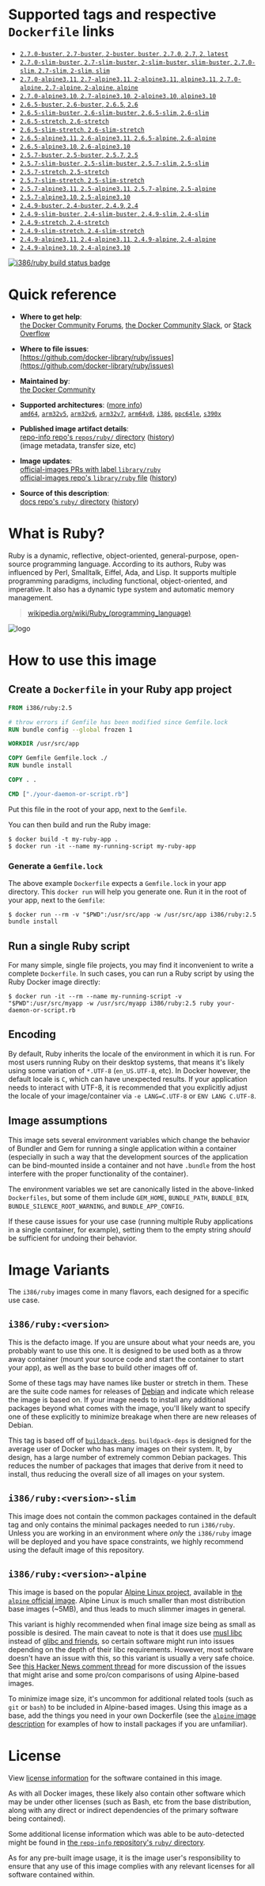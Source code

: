 <!--

********************************************************************************

WARNING:

    DO NOT EDIT "ruby/README.md"

    IT IS AUTO-GENERATED

    (from the other files in "ruby/" combined with a set of templates)

********************************************************************************

-->

# Supported tags and respective `Dockerfile` links

-	[`2.7.0-buster`, `2.7-buster`, `2-buster`, `buster`, `2.7.0`, `2.7`, `2`, `latest`](https://github.com/docker-library/ruby/blob/e0f00b9a0841c8b0f78faecd07afb4c5754b3c27/2.7/buster/Dockerfile)
-	[`2.7.0-slim-buster`, `2.7-slim-buster`, `2-slim-buster`, `slim-buster`, `2.7.0-slim`, `2.7-slim`, `2-slim`, `slim`](https://github.com/docker-library/ruby/blob/e0f00b9a0841c8b0f78faecd07afb4c5754b3c27/2.7/buster/slim/Dockerfile)
-	[`2.7.0-alpine3.11`, `2.7-alpine3.11`, `2-alpine3.11`, `alpine3.11`, `2.7.0-alpine`, `2.7-alpine`, `2-alpine`, `alpine`](https://github.com/docker-library/ruby/blob/defb10adcd6dd2178be3cd9c884fd035b52d42fb/2.7/alpine3.11/Dockerfile)
-	[`2.7.0-alpine3.10`, `2.7-alpine3.10`, `2-alpine3.10`, `alpine3.10`](https://github.com/docker-library/ruby/blob/e0f00b9a0841c8b0f78faecd07afb4c5754b3c27/2.7/alpine3.10/Dockerfile)
-	[`2.6.5-buster`, `2.6-buster`, `2.6.5`, `2.6`](https://github.com/docker-library/ruby/blob/5c9e21cbf79b7f36d505555c9ecd62cf0f7e07f8/2.6/buster/Dockerfile)
-	[`2.6.5-slim-buster`, `2.6-slim-buster`, `2.6.5-slim`, `2.6-slim`](https://github.com/docker-library/ruby/blob/8565a59602d3a95f5e858eb758aba0dcd6fce007/2.6/buster/slim/Dockerfile)
-	[`2.6.5-stretch`, `2.6-stretch`](https://github.com/docker-library/ruby/blob/5c9e21cbf79b7f36d505555c9ecd62cf0f7e07f8/2.6/stretch/Dockerfile)
-	[`2.6.5-slim-stretch`, `2.6-slim-stretch`](https://github.com/docker-library/ruby/blob/8565a59602d3a95f5e858eb758aba0dcd6fce007/2.6/stretch/slim/Dockerfile)
-	[`2.6.5-alpine3.11`, `2.6-alpine3.11`, `2.6.5-alpine`, `2.6-alpine`](https://github.com/docker-library/ruby/blob/defb10adcd6dd2178be3cd9c884fd035b52d42fb/2.6/alpine3.11/Dockerfile)
-	[`2.6.5-alpine3.10`, `2.6-alpine3.10`](https://github.com/docker-library/ruby/blob/5c9e21cbf79b7f36d505555c9ecd62cf0f7e07f8/2.6/alpine3.10/Dockerfile)
-	[`2.5.7-buster`, `2.5-buster`, `2.5.7`, `2.5`](https://github.com/docker-library/ruby/blob/bf0e16e7511c97fdf351fdfc2e7e17478a4eaf16/2.5/buster/Dockerfile)
-	[`2.5.7-slim-buster`, `2.5-slim-buster`, `2.5.7-slim`, `2.5-slim`](https://github.com/docker-library/ruby/blob/21c98da485e331cdc2518e80ff91e48335041dec/2.5/buster/slim/Dockerfile)
-	[`2.5.7-stretch`, `2.5-stretch`](https://github.com/docker-library/ruby/blob/bf0e16e7511c97fdf351fdfc2e7e17478a4eaf16/2.5/stretch/Dockerfile)
-	[`2.5.7-slim-stretch`, `2.5-slim-stretch`](https://github.com/docker-library/ruby/blob/21c98da485e331cdc2518e80ff91e48335041dec/2.5/stretch/slim/Dockerfile)
-	[`2.5.7-alpine3.11`, `2.5-alpine3.11`, `2.5.7-alpine`, `2.5-alpine`](https://github.com/docker-library/ruby/blob/defb10adcd6dd2178be3cd9c884fd035b52d42fb/2.5/alpine3.11/Dockerfile)
-	[`2.5.7-alpine3.10`, `2.5-alpine3.10`](https://github.com/docker-library/ruby/blob/bf0e16e7511c97fdf351fdfc2e7e17478a4eaf16/2.5/alpine3.10/Dockerfile)
-	[`2.4.9-buster`, `2.4-buster`, `2.4.9`, `2.4`](https://github.com/docker-library/ruby/blob/924602dc917e27f8af6b35f838d11e7f3f39b2dc/2.4/buster/Dockerfile)
-	[`2.4.9-slim-buster`, `2.4-slim-buster`, `2.4.9-slim`, `2.4-slim`](https://github.com/docker-library/ruby/blob/924602dc917e27f8af6b35f838d11e7f3f39b2dc/2.4/buster/slim/Dockerfile)
-	[`2.4.9-stretch`, `2.4-stretch`](https://github.com/docker-library/ruby/blob/924602dc917e27f8af6b35f838d11e7f3f39b2dc/2.4/stretch/Dockerfile)
-	[`2.4.9-slim-stretch`, `2.4-slim-stretch`](https://github.com/docker-library/ruby/blob/924602dc917e27f8af6b35f838d11e7f3f39b2dc/2.4/stretch/slim/Dockerfile)
-	[`2.4.9-alpine3.11`, `2.4-alpine3.11`, `2.4.9-alpine`, `2.4-alpine`](https://github.com/docker-library/ruby/blob/defb10adcd6dd2178be3cd9c884fd035b52d42fb/2.4/alpine3.11/Dockerfile)
-	[`2.4.9-alpine3.10`, `2.4-alpine3.10`](https://github.com/docker-library/ruby/blob/924602dc917e27f8af6b35f838d11e7f3f39b2dc/2.4/alpine3.10/Dockerfile)

[![i386/ruby build status badge](https://img.shields.io/jenkins/s/https/doi-janky.infosiftr.net/job/multiarch/job/i386/job/ruby.svg?label=i386/ruby%20%20build%20job)](https://doi-janky.infosiftr.net/job/multiarch/job/i386/job/ruby/)

# Quick reference

-	**Where to get help**:  
	[the Docker Community Forums](https://forums.docker.com/), [the Docker Community Slack](http://dockr.ly/slack), or [Stack Overflow](https://stackoverflow.com/search?tab=newest&q=docker)

-	**Where to file issues**:  
	[https://github.com/docker-library/ruby/issues](https://github.com/docker-library/ruby/issues)

-	**Maintained by**:  
	[the Docker Community](https://github.com/docker-library/ruby)

-	**Supported architectures**: ([more info](https://github.com/docker-library/official-images#architectures-other-than-amd64))  
	[`amd64`](https://hub.docker.com/r/amd64/ruby/), [`arm32v5`](https://hub.docker.com/r/arm32v5/ruby/), [`arm32v6`](https://hub.docker.com/r/arm32v6/ruby/), [`arm32v7`](https://hub.docker.com/r/arm32v7/ruby/), [`arm64v8`](https://hub.docker.com/r/arm64v8/ruby/), [`i386`](https://hub.docker.com/r/i386/ruby/), [`ppc64le`](https://hub.docker.com/r/ppc64le/ruby/), [`s390x`](https://hub.docker.com/r/s390x/ruby/)

-	**Published image artifact details**:  
	[repo-info repo's `repos/ruby/` directory](https://github.com/docker-library/repo-info/blob/master/repos/ruby) ([history](https://github.com/docker-library/repo-info/commits/master/repos/ruby))  
	(image metadata, transfer size, etc)

-	**Image updates**:  
	[official-images PRs with label `library/ruby`](https://github.com/docker-library/official-images/pulls?q=label%3Alibrary%2Fruby)  
	[official-images repo's `library/ruby` file](https://github.com/docker-library/official-images/blob/master/library/ruby) ([history](https://github.com/docker-library/official-images/commits/master/library/ruby))

-	**Source of this description**:  
	[docs repo's `ruby/` directory](https://github.com/docker-library/docs/tree/master/ruby) ([history](https://github.com/docker-library/docs/commits/master/ruby))

# What is Ruby?

Ruby is a dynamic, reflective, object-oriented, general-purpose, open-source programming language. According to its authors, Ruby was influenced by Perl, Smalltalk, Eiffel, Ada, and Lisp. It supports multiple programming paradigms, including functional, object-oriented, and imperative. It also has a dynamic type system and automatic memory management.

> [wikipedia.org/wiki/Ruby_(programming_language)](https://en.wikipedia.org/wiki/Ruby_%28programming_language%29)

![logo](https://raw.githubusercontent.com/docker-library/docs/01c12653951b2fe592c1f93a13b4e289ada0e3a1/ruby/logo.png)

# How to use this image

## Create a `Dockerfile` in your Ruby app project

```dockerfile
FROM i386/ruby:2.5

# throw errors if Gemfile has been modified since Gemfile.lock
RUN bundle config --global frozen 1

WORKDIR /usr/src/app

COPY Gemfile Gemfile.lock ./
RUN bundle install

COPY . .

CMD ["./your-daemon-or-script.rb"]
```

Put this file in the root of your app, next to the `Gemfile`.

You can then build and run the Ruby image:

```console
$ docker build -t my-ruby-app .
$ docker run -it --name my-running-script my-ruby-app
```

### Generate a `Gemfile.lock`

The above example `Dockerfile` expects a `Gemfile.lock` in your app directory. This `docker run` will help you generate one. Run it in the root of your app, next to the `Gemfile`:

```console
$ docker run --rm -v "$PWD":/usr/src/app -w /usr/src/app i386/ruby:2.5 bundle install
```

## Run a single Ruby script

For many simple, single file projects, you may find it inconvenient to write a complete `Dockerfile`. In such cases, you can run a Ruby script by using the Ruby Docker image directly:

```console
$ docker run -it --rm --name my-running-script -v "$PWD":/usr/src/myapp -w /usr/src/myapp i386/ruby:2.5 ruby your-daemon-or-script.rb
```

## Encoding

By default, Ruby inherits the locale of the environment in which it is run. For most users running Ruby on their desktop systems, that means it's likely using some variation of `*.UTF-8` (`en_US.UTF-8`, etc). In Docker however, the default locale is `C`, which can have unexpected results. If your application needs to interact with UTF-8, it is recommended that you explicitly adjust the locale of your image/container via `-e LANG=C.UTF-8` or `ENV LANG C.UTF-8`.

## Image assumptions

This image sets several environment variables which change the behavior of Bundler and Gem for running a single application within a container (especially in such a way that the development sources of the application can be bind-mounted inside a container and not have `.bundle` from the host interfere with the proper functionality of the container).

The environment variables we set are canonically listed in the above-linked `Dockerfiles`, but some of them include `GEM_HOME`, `BUNDLE_PATH`, `BUNDLE_BIN`, `BUNDLE_SILENCE_ROOT_WARNING`, and `BUNDLE_APP_CONFIG`.

If these cause issues for your use case (running multiple Ruby applications in a single container, for example), setting them to the empty string *should* be sufficient for undoing their behavior.

# Image Variants

The `i386/ruby` images come in many flavors, each designed for a specific use case.

## `i386/ruby:<version>`

This is the defacto image. If you are unsure about what your needs are, you probably want to use this one. It is designed to be used both as a throw away container (mount your source code and start the container to start your app), as well as the base to build other images off of.

Some of these tags may have names like buster or stretch in them. These are the suite code names for releases of [Debian](https://wiki.debian.org/DebianReleases) and indicate which release the image is based on. If your image needs to install any additional packages beyond what comes with the image, you'll likely want to specify one of these explicitly to minimize breakage when there are new releases of Debian.

This tag is based off of [`buildpack-deps`](https://hub.docker.com/_/buildpack-deps/). `buildpack-deps` is designed for the average user of Docker who has many images on their system. It, by design, has a large number of extremely common Debian packages. This reduces the number of packages that images that derive from it need to install, thus reducing the overall size of all images on your system.

## `i386/ruby:<version>-slim`

This image does not contain the common packages contained in the default tag and only contains the minimal packages needed to run `i386/ruby`. Unless you are working in an environment where *only* the `i386/ruby` image will be deployed and you have space constraints, we highly recommend using the default image of this repository.

## `i386/ruby:<version>-alpine`

This image is based on the popular [Alpine Linux project](http://alpinelinux.org), available in [the `alpine` official image](https://hub.docker.com/_/alpine). Alpine Linux is much smaller than most distribution base images (~5MB), and thus leads to much slimmer images in general.

This variant is highly recommended when final image size being as small as possible is desired. The main caveat to note is that it does use [musl libc](http://www.musl-libc.org) instead of [glibc and friends](http://www.etalabs.net/compare_libcs.html), so certain software might run into issues depending on the depth of their libc requirements. However, most software doesn't have an issue with this, so this variant is usually a very safe choice. See [this Hacker News comment thread](https://news.ycombinator.com/item?id=10782897) for more discussion of the issues that might arise and some pro/con comparisons of using Alpine-based images.

To minimize image size, it's uncommon for additional related tools (such as `git` or `bash`) to be included in Alpine-based images. Using this image as a base, add the things you need in your own Dockerfile (see the [`alpine` image description](https://hub.docker.com/_/alpine/) for examples of how to install packages if you are unfamiliar).

# License

View [license information](https://www.ruby-lang.org/en/about/license.txt) for the software contained in this image.

As with all Docker images, these likely also contain other software which may be under other licenses (such as Bash, etc from the base distribution, along with any direct or indirect dependencies of the primary software being contained).

Some additional license information which was able to be auto-detected might be found in [the `repo-info` repository's `ruby/` directory](https://github.com/docker-library/repo-info/tree/master/repos/ruby).

As for any pre-built image usage, it is the image user's responsibility to ensure that any use of this image complies with any relevant licenses for all software contained within.
